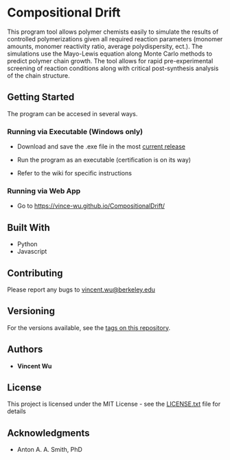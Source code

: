# Compositional Drift

This program tool allows polymer chemists easily to simulate the results of controlled polymerizations given all required reaction parameters (monomer amounts, monomer reactivity ratio, average polydispersity, ect.). The simulations use the Mayo-Lewis equation along Monte Carlo methods to predict polymer chain growth. The tool allows for rapid pre-experimental screening of reaction conditions along with critical post-synthesis analysis of the chain structure.

## Getting Started
The program can be accesed in several ways.

### Running via Executable (Windows only)

* Download and save the .exe file in the most [current release](https://github.com/vince-wu/CompositionalDrift/releases)

* Run the program as an executable (certification is on its way)

* Refer to the wiki for specific instructions

### Running via Web App

* Go to https://vince-wu.github.io/CompositionalDrift/ 

## Built With

* Python
* Javascript

## Contributing

Please report any bugs to vincent.wu@berkeley.edu

## Versioning

For the versions available, see the [tags on this repository](https://github.com/vince-wu/CompositionalDrift/tags). 

## Authors

* **Vincent Wu** 

## License

This project is licensed under the MIT License - see the [LICENSE.txt](https://github.com/vince-wu/CompositionalDrift/blob/master/LISCENCE.txt) file for details

## Acknowledgments

* Anton A. A. Smith, PhD
